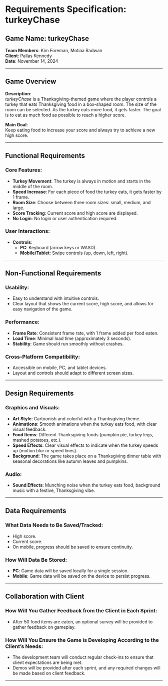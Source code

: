 # Requirements Specification: turkeyChase

## Game Name: turkeyChase
**Team Members**: Kim Foreman, Motiaa Radwan  
**Client**: Pallas Kennedy  
**Date**: November 14, 2024

---

## Game Overview

**Description**:  
*turkeyChase* is a Thanksgiving-themed game where the player controls a turkey that eats Thanksgiving food in a box-shaped room. The size of the room can be selected. As the turkey eats more food, it gets faster. The goal is to eat as much food as possible to reach a higher score. 

**Main Goal**:  
Keep eating food to increase your score and always try to achieve a new high score.

---

## Functional Requirements

### Core Features:
- **Turkey Movement**: The turkey is always in motion and starts in the middle of the room.
- **Speed Increase**: For each piece of food the turkey eats, it gets faster by 1 frame.
- **Room Size**: Choose between three room sizes: small, medium, and large.
- **Score Tracking**: Current score and high score are displayed.
- **No Login**: No login or user authentication required.

### User Interactions:
- **Controls**:  
  - **PC**: Keyboard (arrow keys or WASD).
  - **Mobile/Tablet**: Swipe controls (up, down, left, right).

---

## Non-Functional Requirements

### Usability:
- Easy to understand with intuitive controls.
- Clear layout that shows the current score, high score, and allows for easy navigation of the game.

### Performance:
- **Frame Rate**: Consistent frame rate, with 1 frame added per food eaten.
- **Load Time**: Minimal load time (approximately 3 seconds).
- **Stability**: Game should run smoothly without crashes.

### Cross-Platform Compatibility:
- Accessible on mobile, PC, and tablet devices.
- Layout and controls should adapt to different screen sizes.

---

## Design Requirements

### Graphics and Visuals:
- **Art Style**: Cartoonish and colorful with a Thanksgiving theme.
- **Animations**: Smooth animations when the turkey eats food, with clear visual feedback.
- **Food Items**: Different Thanksgiving foods (pumpkin pie, turkey legs, mashed potatoes, etc.).
- **Speed Effects**: Clear visual effects to indicate when the turkey speeds up (motion blur or speed lines).
- **Background**: The game takes place on a Thanksgiving dinner table with seasonal decorations like autumn leaves and pumpkins.

### Audio:
- **Sound Effects**: Munching noise when the turkey eats food, background music with a festive, Thanksgiving vibe.

---

## Data Requirements

### What Data Needs to Be Saved/Tracked:
- High score.
- Current score.
- On mobile, progress should be saved to ensure continuity.

### How Will Data Be Stored:
- **PC**: Game data will be saved locally for a single session.
- **Mobile**: Game data will be saved on the device to persist progress.

---

## Collaboration with Client

### How Will You Gather Feedback from the Client in Each Sprint:
- After 50 food items are eaten, an optional survey will be provided to gather feedback on gameplay.

### How Will You Ensure the Game is Developing According to the Client’s Needs:
- The development team will conduct regular check-ins to ensure that client expectations are being met.
- Demos will be provided after each sprint, and any required changes will be made based on client feedback.

---

